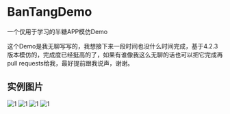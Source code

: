 # BanTangDemo
一个仅用于学习的半糖APP模仿Demo

这个Demo是我无聊写写的，我想接下来一段时间也没什么时间完成，基于4.2.3版本模仿的，完成度已经挺高的了，如果有谁像我这么无聊的话也可以把它完成再pull requests给我，最好提前跟我说声，谢谢。

## 实例图片

![1](https://github.com/TonyStark106/BanTangDemo/blob/master/Snip20151027_16.png?raw=true)
![1](https://github.com/TonyStark106/BanTangDemo/blob/master/Snip20151027_17.png?raw=true)
![1](https://github.com/TonyStark106/BanTangDemo/blob/master/Snip20151027_18.png?raw=true)
![1](https://github.com/TonyStark106/BanTangDemo/blob/master/Snip20151027_19.png?raw=true)
